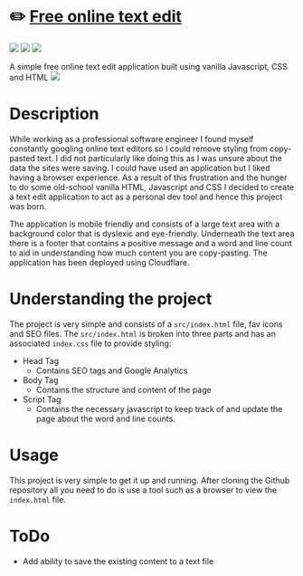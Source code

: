 # ✏️ [Free online text edit](https://www.freeonlinetextedit.com/)
![](https://img.shields.io/github/license/Hiccup246/free-online-text-edit)
![](https://img.shields.io/github/languages/code-size/Hiccup246/free-online-text-edit)
![](https://img.shields.io/netlify/c50bfac5-93bc-4cc8-ab48-10e800a99944)

A simple free online text edit application built using vanilla Javascript, CSS and HTML
![](https://i.imgur.com/Na7iEe3.png)

# Description
While working as a professional software engineer I found myself constantly googling online text editors so I could remove styling from copy-pasted text. I did not particularly like doing this as I was unsure about the data the sites were saving. I could have used an application but I liked having a browser experience. As a result of this frustration and the hunger to do some old-school vanilla HTML, Javascript and CSS I decided to create a text edit application to act as a personal dev tool and hence this project was born.

The application is mobile friendly and consists of a large text area with a background color that is dyslexic and eye-friendly. Underneath the text area there is a footer that contains a positive message and a word and line count to aid in understanding how much content you are copy-pasting. The application has been deployed using Cloudflare.

# Understanding the project
The project is very simple and consists of a `src/index.html` file, fav icons and SEO files. The `src/index.html` is broken into three parts and has an associated `index.css` file to provide styling:
- Head Tag
  - Contains SEO tags and Google Analytics
- Body Tag
  - Contains the structure and content of the page
- Script Tag
  - Contains the necessary javascript to keep track of and update the page about the word and line counts.

# Usage
This project is very simple to get it up and running. After cloning the Github repository all you need to do is use a tool such as a browser to view the `index.html` file.

# ToDo
- Add ability to save the existing content to a text file